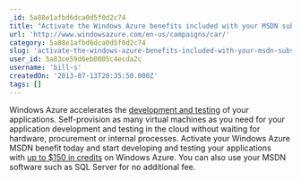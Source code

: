 ```yaml
---
_id: 5a88e1afbd6dca0d5f0d2c74
title: "Activate the Windows Azure benefits included with your MSDN subscription and you could win an Aston Martin."
url: 'http://www.windowsazure.com/en-us/campaigns/car/'
category: 5a88e1afbd6dca0d5f0d2c74
slug: 'activate-the-windows-azure-benefits-included-with-your-msdn-subscription-and-you-could-win-an-aston'
user_id: 5a83ce59d6eb0005c4ecda2c
username: 'bill-s'
createdOn: '2013-07-13T20:35:50.000Z'
tags: []
---
```


Windows Azure accelerates the <a href="http://www.windowsazure.com/en-us/solutions/dev-test/">development and testing</a> of your applications. Self-provision as many virtual machines as you need for your application development and testing in the cloud without waiting for hardware, procurement or internal processes. Activate your Windows Azure MSDN benefit today and start developing and testing your applications with <a href="http://www.windowsazure.com/en-us/pricing/member-offers/msdn-benefits/" target="_blank">up to $150 in credits</a> on Windows Azure. You can also use your MSDN software such as SQL Server for no additional fee.

